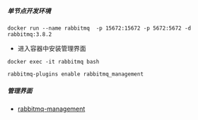 ##### 单节点开发环境
```
docker run --name rabbitmq  -p 15672:15672 -p 5672:5672 -d rabbitmq:3.8.2
```
* 进入容器中安装管理界面
```
docker exec -it rabbitmq bash

rabbitmq-plugins enable rabbitmq_management
```
##### 管理界面
* [rabbitmq-management](http://localhost:15672/index.html)